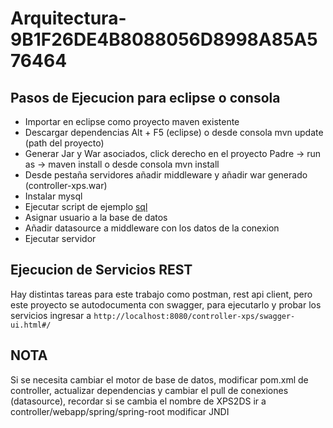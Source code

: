 # Arquitectura-9B1F26DE4B8088056D8998A85A576464

## Pasos de Ejecucion para eclipse o consola
* Importar en eclipse como proyecto maven existente
* Descargar dependencias Alt + F5 (eclipse) o desde consola mvn update (path del proyecto)
* Generar Jar y War asociados, click derecho en el proyecto Padre -> run as -> maven install o desde consola mvn install
* Desde pestaña servidores añadir middleware y añadir war generado (controller-xps.war)
* Instalar mysql
* Ejecutar script de ejemplo <a href="https://github.com/stephanoapiolaza/Arquitectura-9B1F26DE4B8088056D8998A85A576464/blob/master/xps2.sql">sql </a>
* Asignar usuario a la base de datos
* Añadir datasource a middleware con los datos de la conexion
* Ejecutar servidor

## Ejecucion de Servicios REST
Hay distintas tareas para este trabajo como postman, rest api client, pero este proyecto se autodocumenta con swagger, para ejecutarlo y probar los servicios ingresar a 
<code>http://localhost:8080/controller-xps/swagger-ui.html#/</code>

## NOTA
Si se necesita cambiar el motor de base de datos, modificar pom.xml de controller, actualizar dependencias y cambiar el pull de conexiones (datasource), recordar si se cambia el nombre de XPS2DS ir a controller/webapp/spring/spring-root modificar JNDI

